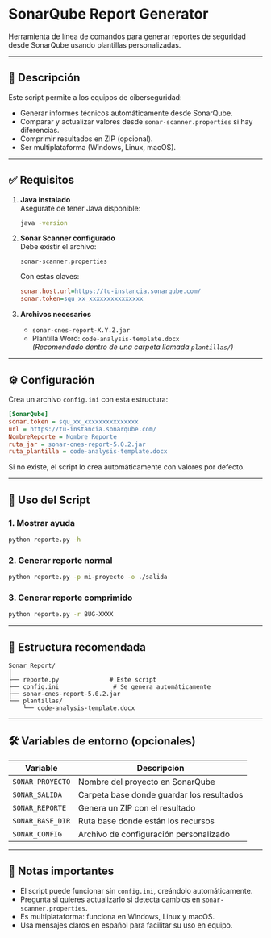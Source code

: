 # SonarQube Report Generator

Herramienta de línea de comandos para generar reportes de seguridad desde SonarQube usando plantillas personalizadas.

---

## 🧩 Descripción

Este script permite a los equipos de ciberseguridad:
- Generar informes técnicos automáticamente desde SonarQube.
- Comparar y actualizar valores desde `sonar-scanner.properties` si hay diferencias.
- Comprimir resultados en ZIP (opcional).
- Ser multiplataforma (Windows, Linux, macOS).

---

## ✅ Requisitos

1. **Java instalado**  
   Asegúrate de tener Java disponible:  
   ```bash
   java -version
   ```

2. **Sonar Scanner configurado**  
   Debe existir el archivo:
   ```
   sonar-scanner.properties
   ```
   Con estas claves:
   ```ini
   sonar.host.url=https://tu-instancia.sonarqube.com/
   sonar.token=squ_xx_xxxxxxxxxxxxxxx
   ```

3. **Archivos necesarios**
   - `sonar-cnes-report-X.Y.Z.jar`
   - Plantilla Word: `code-analysis-template.docx`  
     *(Recomendado dentro de una carpeta llamada `plantillas/`)*

---

## ⚙️ Configuración

Crea un archivo `config.ini` con esta estructura:

```ini
[SonarQube]
sonar.token = squ_xx_xxxxxxxxxxxxxxx
url = https://tu-instancia.sonarqube.com/
NombreReporte = Nombre Reporte
ruta_jar = sonar-cnes-report-5.0.2.jar
ruta_plantilla = code-analysis-template.docx
```

Si no existe, el script lo crea automáticamente con valores por defecto.

---

## 🚀 Uso del Script

### 1. Mostrar ayuda
```bash
python reporte.py -h
```

### 2. Generar reporte normal
```bash
python reporte.py -p mi-proyecto -o ./salida
```

### 3. Generar reporte comprimido
```bash
python reporte.py -r BUG-XXXX
```

---

## 📁 Estructura recomendada

```
Sonar_Report/
│
├── reporte.py              # Este script
├── config.ini               # Se genera automáticamente
├── sonar-cnes-report-5.0.2.jar
└── plantillas/
    └── code-analysis-template.docx
```

---

## 🛠️ Variables de entorno (opcionales)

| Variable         | Descripción |
|------------------|-------------|
| `SONAR_PROYECTO` | Nombre del proyecto en SonarQube |
| `SONAR_SALIDA`   | Carpeta base donde guardar los resultados |
| `SONAR_REPORTE`  | Genera un ZIP con el resultado |
| `SONAR_BASE_DIR` | Ruta base donde están los recursos |
| `SONAR_CONFIG`   | Archivo de configuración personalizado |

---

## 📌 Notas importantes

- El script puede funcionar sin `config.ini`, creándolo automáticamente.
- Pregunta si quieres actualizarlo si detecta cambios en `sonar-scanner.properties`.
- Es multiplataforma: funciona en Windows, Linux y macOS.
- Usa mensajes claros en español para facilitar su uso en equipo.

 